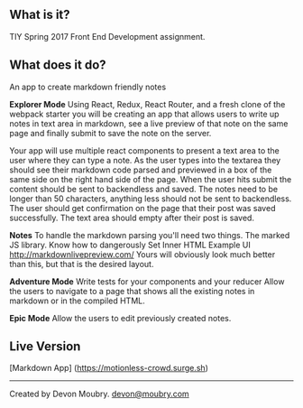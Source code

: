 What is it?
-----------
TIY Spring 2017 Front End Development assignment.

What does it do?
----------------
An app to create markdown friendly notes

**Explorer Mode**
Using React, Redux, React Router, and a fresh clone of the webpack starter you will be creating an app that allows users to write up notes in text area in markdown, see a live preview of that note on the same page and finally submit to save the note on the server.

Your app will use multiple react components to present a text area to the user where they can type a note.
As the user types into the textarea they should see their markdown code parsed and previewed in a box of the same side on the right hand side of the page.
When the user hits submit the content should be sent to backendless and saved.
The notes need to be longer than 50 characters, anything less should not be sent to backendless.
The user should get confirmation on the page that their post was saved successfully.
The text area should empty after their post is saved.

**Notes**
To handle the markdown parsing you'll need two things.
The marked JS library.
Know how to dangerously Set Inner HTML
Example UI http://markdownlivepreview.com/
Yours will obviously look much better than this, but that is the desired layout.

**Adventure Mode**
Write tests for your components and your reducer
Allow the users to navigate to a page that shows all the existing notes in markdown or in the compiled HTML.

**Epic Mode**
Allow the users to edit previously created notes.

Live Version
------------
[Markdown App] (https://motionless-crowd.surge.sh)

--------------------------------------------------------------------------------
Created by Devon Moubry.
devon@moubry.com
